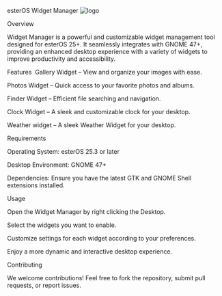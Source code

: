 esterOS Widget Manager ![logo](https://github.com/user-attachments/assets/354c9118-8de4-42d8-806d-ceb6f2c42c03)


Overview

Widget Manager is a powerful and customizable widget management tool designed for esterOS 25+. It seamlessly integrates with GNOME 47+, providing an enhanced desktop experience with a variety of widgets to improve productivity and accessibility.

Features
 Gallery Widget
– View and organize your images with ease.

Photos Widget
– Quick access to your favorite photos and albums.

Finder Widget
– Efficient file searching and navigation.

Clock Widget
– A sleek and customizable clock for your desktop.

Weather widget
– A sleek Weather Widget for your desktop.

Requirements

Operating System: esterOS 25.3 or later

Desktop Environment: GNOME 47+

Dependencies: Ensure you have the latest GTK and GNOME Shell extensions installed.

Usage

Open the Widget Manager by right clicking the Desktop.

Select the widgets you want to enable.

Customize settings for each widget according to your preferences.

Enjoy a more dynamic and interactive desktop experience.

Contributing

We welcome contributions! Feel free to fork the repository, submit pull requests, or report issues.
